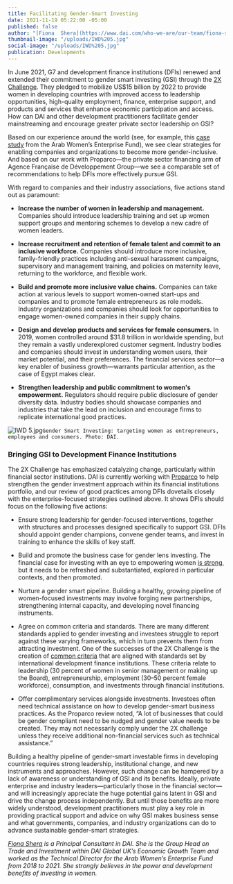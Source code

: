 ```yaml
---
title: Facilitating Gender-Smart Investing
date: 2021-11-19 05:22:00 -05:00
published: false
author: "[Fiona  Shera](https://www.dai.com/who-we-are/our-team/fiona-shera)"
thumbnail-image: "/uploads/IWD%205.jpg"
social-image: "/uploads/IWD%205.jpg"
publication: Developments
---
```


In June 2021, G7 and development finance institutions (DFIs) renewed and extended their commitment to gender smart investing (GSI) through the [2X Challenge](https://www.2xchallenge.org/). They pledged to mobilize US$15 billion by 2022 to provide women in developing countries with improved access to leadership opportunities, high-quality employment, finance, enterprise support, and products and services that enhance economic participation and access. How can DAI and other development practitioners facilitate gender mainstreaming and encourage greater private sector leadership on GSI?




Based on our experience around the world (see, for example, this [case study](https://dai-global-developments.com/articles/gender-smart-investing-the-arab-womens-enterprise-fund) from the Arab Women’s Enterprise Fund), we see clear strategies for enabling companies and organizations to become more gender-inclusive. And based on our work with Proparco—the private sector financing arm of Agence Française de Développement Group—we see a comparable set of recommendations to help DFIs more effectively pursue GSI.

With regard to companies and their industry associations, five actions stand out as paramount:

* **Increase the number of women in leadership and management.** Companies should introduce leadership training and set up women support groups and mentoring schemes to develop a new cadre of women leaders.

* **Increase recruitment and retention of female talent and commit to an inclusive workforce.** Companies should introduce more inclusive, family-friendly practices including anti-sexual harassment campaigns, supervisory and management training, and policies on maternity leave, returning to the workforce, and flexible work.

* **Build and promote more inclusive value chains.** Companies can take action at various levels to support women-owned start-ups and companies and to promote female entrepreneurs as role models. Industry organizations and companies should look for opportunities to engage women-owned companies in their supply chains.

* **Design and develop products and services for female consumers.** In 2019, women controlled around $31.8 trillion in worldwide spending, but they remain a vastly underexplored customer segment. Industry bodies and companies should invest in understanding women users, their market potential, and their preferences. The financial services sector—a key enabler of business growth—warrants particular attention, as the case of Egypt makes clear. 

* **Strengthen leadership and public commitment to women's empowerment.** Regulators should require public disclosure of gender diversity data. Industry bodies should showcase companies and industries that take the lead on inclusion and encourage firms to replicate international good practices.

![IWD 5.jpg](/uploads/IWD%205.jpg)`Gender Smart Investing: targeting women as entrepreneurs, employees and consumers. Photo: DAI.`

### Bringing GSI to Development Finance Institutions 

The 2X Challenge has emphasized catalyzing change, particularly within financial sector institutions. DAI is currently working with [Proparco](https://www.proparco.fr/en/financial-institution-working-private-sector-and-sustainable-development) to help strengthen the gender investment approach within its financial institutions portfolio, and our review of good practices among DFIs dovetails closely with the enterprise-focused strategies outlined above. It shows DFIs should focus on the following five actions:

* Ensure strong leadership for gender-focused interventions, together with structures and processes designed specifically to support GSI. DFIs should appoint gender champions, convene gender teams, and invest in training to enhance the skills of key staff.

* Build and promote the business case for gender lens investing. The financial case for investing with an eye to empowering women [is strong](https://dai-global-developments.com/articles/invest-on-the-frontier-of-gender-lens-investing), but it needs to be refreshed and substantiated, explored in particular contexts, and then promoted.

* Nurture a gender smart pipeline. Building a healthy, growing pipeline of women-focused investments may involve forging new partnerships, strengthening internal capacity, and developing novel financing instruments.

* Agree on common criteria and standards. There are many different standards applied to gender investing and investees struggle to report against these varying frameworks, which in turn prevents them from attracting investment. One of the successes of the 2X Challenge is the creation of [common criteria](https://www.2xchallenge.org/criteria) that are aligned with standards set by international development finance institutions. These criteria relate to leadership (30 percent of women in senior management or making up the Board), entrepreneurship, employment (30–50 percent female workforce), consumption, and investments through financial institutions. 

* Offer complimentary services alongside investments. Investees often need technical assistance on how to develop gender-smart business practices. As the Proparco review noted, “A lot of businesses that could be gender compliant need to be nudged and gender value needs to be created. They may not necessarily comply under the 2X challenge unless they receive additional non-financial services such as technical assistance.”

Building a healthy pipeline of gender-smart investable firms in developing countries requires strong leadership, institutional change, and new instruments and approaches. However, such change can be hampered by a lack of awareness or understanding of GSI and its benefits. Ideally, private enterprise and industry leaders—particularly those in the financial sector—and will increasingly appreciate the huge potential gains latent in GSI and drive the change process independently. But until those benefits are more widely understood, development practitioners must play a key role in providing practical support and advice on why GSI makes business sense and what governments, companies, and industry organizations can do to advance sustainable gender-smart strategies. 

*[Fiona  Shera](https://www.dai.com/who-we-are/our-team/fiona-shera) is a Principal Consultant in DAI. She is the Group Head on Trade and Investment within DAI Global UK’s Economic Growth Team and worked as the Technical Director for the Arab Women’s Enterprise Fund from 2018 to 2021. She strongly believes in the power and development benefits of investing in women.*